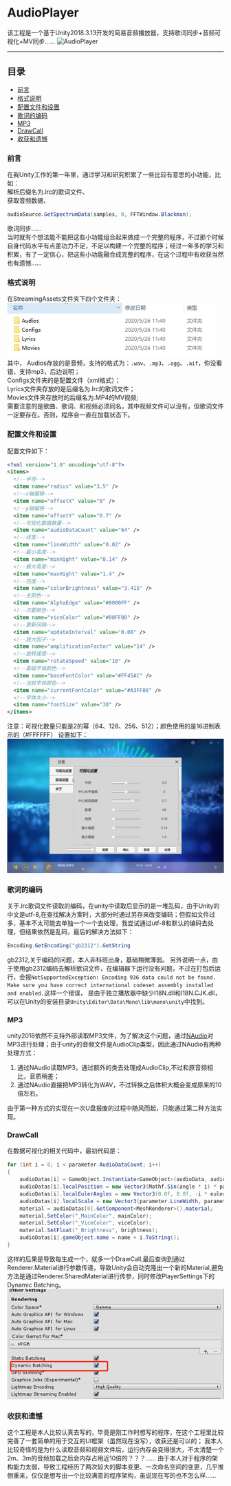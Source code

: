 AudioPlayer
===========================

该工程是一个基于Unity2018.3.13开发的简易音频播放器，支持歌词同步+音频可视化+MV同步……
![AudioPlayer](https://github.com/xuchaoqvn/AudioPlayer/blob/master/Textures/AudioPlayer.gif "AudioPlayer")  

****
## 目录
* [前言](#前言)
* [格式说明](#格式说明)
* [配置文件和设置](#配置文件和设置)
* [歌词的编码](#歌词的编码)
* [MP3](#MP3)
* [DrawCall](#DrawCall)
* [收获和遗憾](#收获和遗憾)

### 前言
在我Unity工作的第一年里，通过学习和研究积累了一些比较有意思的小功能，比如：  
解析后缀名为.lrc的歌词文件、  
获取音频数据、
```C#
audioSource.GetSpectrumData(samples, 0, FFTWindow.Blackman);
```  
歌词同步……  
当时就有个想法能不能把这些小功能组合起来做成一个完整的程序，不过那个时候自身代码水平有点差功力不足，不足以构建一个完整的程序；经过一年多的学习和积累，有了一定信心，把这些小功能融合成完整的程序，在这个过程中有收获当然也有遗憾……

### 格式说明
在StreamingAssets文件夹下四个文件夹：
![StreamingAssets](https://github.com/xuchaoqvn/AudioPlayer/blob/master/Textures/StreamingAssets.jpg "StreamingAssets")  
其中，
Audios存放的是音频，支持的格式为：`.wav`、`.mp3`、`.ogg`、`.aif`，你没看错，支持mp3，后边说明；  
Configs文件夹的是配置文件（xml格式）；  
Lyrics文件夹存放的是后缀名为.lrc的歌词文件；  
Movies文件夹存放时的后缀名为.MP4的MV视频;  
需要注意的是歌曲、歌词、和视频必须同名，其中视频文件可以没有，但歌词文件一定要存在。否则，程序会一直在加载状态下。  

### 配置文件和设置
配置文件如下：  
```XML
<?xml version="1.0" encoding="utf-8"?>
<items>
  <!--半径-->
  <item name="radius" value="3.5" />
  <!--x轴偏移-->
  <item name="offsetX" value="0" />
  <!--y轴偏移-->
  <item name="offsetY" value="0.7" />
  <!--可视化数据数量-->
  <item name="audioDataCount" value="64" />
  <!--线宽-->
  <item name="lineWidth" value="0.02" />
  <!--最小高度-->
  <item name="minHight" value="0.14" />
  <!--最大高度-->
  <item name="maxHight" value="1.4" />
  <!--亮度-->
  <item name="colorBrightness" value="3.415" />
  <!--主颜色-->
  <item name="AlphaEdge" value="#0000FF" />
  <!--次要颜色-->
  <item name="viceColor" value="#00FF00" />
  <!--更新间隔-->
  <item name="updateInterval" value="0.08" />
  <!--放大因子-->
  <item name="amplificationFactor" value="14" />
  <!--旋转速度-->
  <item name="rotateSpeed" value="10" />
  <!--基础字体颜色-->
  <item name="baseFontColor" value="#FF45AC" />
  <!--当前字体颜色-->
  <item name="currentFontColor" value="#A3FF06" />
  <!--字体大小-->
  <item name="fontSize" value="30" />
</items>
```
注意：可视化数量只能是2的幂（64、128、256、512）；颜色使用的是16进制表示的（#FFFFFF）
设置如下：
![Setting](https://github.com/xuchaoqvn/AudioPlayer/blob/master/Textures/Setting.gif "Setting")  

### 歌词的编码
关于.lrc歌词文件读取的编码，在unity中读取后显示的是一堆乱码，由于Unity的中文是utf-8,在查找解决方案时，大部分时通过另存来改变编码；但假如文件过多，基本不太可能去单独一个一个去处理，我尝试通过utf-8和默认的编码去处理，但结果依然是乱码，最后的解决方法如下：  
```C#
Encoding.GetEncoding("gb2312").GetString
```
gb2312,关于编码的问题，本人非科班出身，基础稍微薄弱。
另外说明一点，由于使用gb2312编码去解析歌词文件，在编辑器下运行没有问题，不过在打包后运行，会报`NotSupportedException: Encoding 936 data could not be found. Make sure you have correct international codeset assembly installed and enabled.`这样一个错误，
是由于独立播放器中缺少I18N.dll和I18N.CJK.dll，可以在Unity的安装目录`Unity\Editor\Data\Mono\lib\mono\unity`中找到。

### MP3
unity2018依然不支持外部读取MP3文件，为了解决这个问题，通过[NAudio](https://github.com/naudio/NAudio "NAudio")对MP3进行处理；由于unity的音频文件是AudioClip类型，因此通过NAudio有两种处理方式：  
1. 通过NAudio读取MP3，通过额外的类去处理成AudioClip,不过和原音频相比，音质稍差；
2. 通过NAudio直接把MP3转化为WAV，不过转换之后体积大概会变成原来的10倍左右。

由于第一种方式的实现在一次U盘报废的过程中随风而起，只能通过第二种方法实现。

### DrawCall
在数据可视化的相关代码中，最初代码是：  
```C#
for (int i = 0; i < parameter.AudioDataCount; i++)
{
	audioDatas[i] = GameObject.Instantiate<GameObject>(audioData, audioDatalayer.transform, false).transform;
	audioDatas[i].localPosition = new Vector3(Mathf.Sin(angle * i) * parameter.Radius, Mathf.Cos(angle * i) * parameter.Radius, 0.0f);
	audioDatas[i].localEulerAngles = new Vector3(0.0f, 0.0f, -i * eulerAngle);
	audioDatas[i].localScale = new Vector3(parameter.LineWidth, parameter.MinHight, 1.0f);
	material = audioDatas[0].GetComponent<MeshRenderer>().material;
	material.SetColor("_MainColor", mainColor);
	material.SetColor("_ViceColor", viceColor);
	material.SetFloat("_Brightness", brightness);
	audioDatas[i].gameObject.name = name + i.ToString();
}
```
这样的后果是导致每生成一个，就多一个DrawCall,最后查询到通过Renderer.Material进行参数传递，导致Unity会自动克隆出一个新的Material,避免方法是通过Renderer.SharedMaterial进行传参，同时修改PlayerSettings下的Dynamic Batching。
![Dynamic Batching](https://github.com/xuchaoqvn/AudioPlayer/blob/master/Textures/DynamicBatching.jpg "Dynamic Batching")  

### 收获和遗憾
这个工程是本人比较认真去写的，毕竟是刚工作时想写的程序，在这个工程里比较完善了一套简单的用于交互的UI框架（虽然现在没写），收获还是可以的；
我本人比较奇怪的是为什么读取音频和视频文件后，运行内存会变得很大，不太清楚一个2m、3m的音频加载之后会内存占用近10倍的？？？……
由于本人对于程序的架构能力太弱，导致工程经历了两次较大的脚本变更、一次命名空间的变更，几乎推倒重来，仅仅是想写出一个比较满意的程序架构，虽说现在写的也不怎么样……

